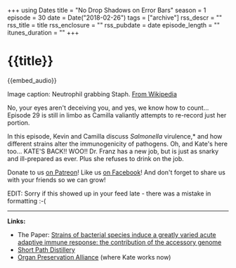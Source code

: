 +++
using Dates
title = "No Drop Shadows on Error Bars"
season = 1
episode = 30
date = Date("2018-02-26")
tags = ["archive"]
rss_descr = ""
rss_title = title
rss_enclosure = ""
rss_pubdate = date
episode_length = ""
itunes_duration = ""
+++

# {{title}}

{{embed_audio}}

Image caption: Neutrophil grabbing Staph. [From Wikipedia](https://en.wikipedia.org/wiki/Methicillin-resistant_Staphylococcus_aureus#/media/File:Human_neutrophil_ingesting_MRSA.jpg)

No, your eyes aren't deceiving you, and yes, we know how to count... Episode 29 is still in limbo as Camilla valiantly attempts to re-record just her portion. 

In this episode, Kevin and Camilla discuss *Salmonella* virulence,* and how different strains alter the immunogenicity of pathogens. Oh, and Kate's here too... KATE'S BACK!! WOO!! Dr. Franz has a new job, but is just as snarky and ill-prepared as ever. Plus she refuses to drink on the job.

Donate to us [on Patreon](https://www.patreon.com/audiommunity)!
Like us [on Facebook](https://www.facebook.com/audiommunity/)!
And don't forget to share us with your friends so we can grow!

EDIT: Sorry if this showed up in your feed late - there was a mistake in formatting :-(

---

**Links:**

- The Paper: [Strains of bacterial species induce a greatly varied acute adaptive immune response: the contribution of the accessory genome](http://journals.plos.org/plospathogens/article?id=10.1371/journal.ppat.1006726)
- [Short Path Distillery](http://shortpathdistillery.com/)
- [Organ Preservation Alliance](https://www.organpreservationalliance.org/) (where Kate works now)
